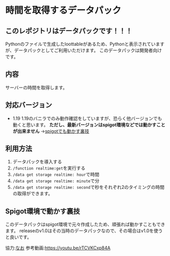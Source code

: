 # 時間を取得するデータパック
## このレポジトリは**データパック**です！！！
Pythonのファイルで生成したloottableがあるため、Pythonと表示されていますが、データパックとしてご利用いただけます。
このデータパックは開発者向けです。
## 内容
サーバーの時間を取得します。

## 対応バージョン
-   1.19
1.19のバニラでのみ動作確認をしていますが、恐らく他バージョンでも動くと思います。
__ただし、最新バージョンはspigot環境などでは動かすことが出来ません__
→[spigotでも動かす裏技](#spigot環境で動かす裏技)
## 利用方法
1. データパックを導入する
2. ``/function realtime:get``を実行する
3. ``/data get storage realtime: hour``で時間
4. ``/data get storage realtime: minute``で分
5. ``/data get storage realtime: second``で秒をそれぞれ2のタイミングの時間の取得ができます。

## Spigot環境で動かす裏技
このデータパックはspigot環境で元々作成したため、頑張れば動かすこともできます。
releaseのv1.0はその当時のデータパックなので、その場合はv1.0を使うと良いです。


協力:[なお](https://twitter.com/nao2002_)
参考動画:https://youtu.be/rTCVKCxp84A
